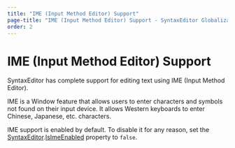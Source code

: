 ```yaml
---
title: "IME (Input Method Editor) Support"
page-title: "IME (Input Method Editor) Support - SyntaxEditor Globalization and Accessibility"
order: 2
---
```

# IME (Input Method Editor) Support

SyntaxEditor has complete support for editing text using IME (Input Method Editor).

IME is a Window feature that allows users to enter characters and symbols not found on their input device.  It allows Western keyboards to enter Chinese, Japanese, etc. characters.

IME support is enabled by default.  To disable it for any reason, set the [SyntaxEditor](xref:@ActiproUIRoot.Controls.SyntaxEditor.SyntaxEditor).[IsImeEnabled](xref:@ActiproUIRoot.Controls.SyntaxEditor.SyntaxEditor.IsImeEnabled) property to `false`.
